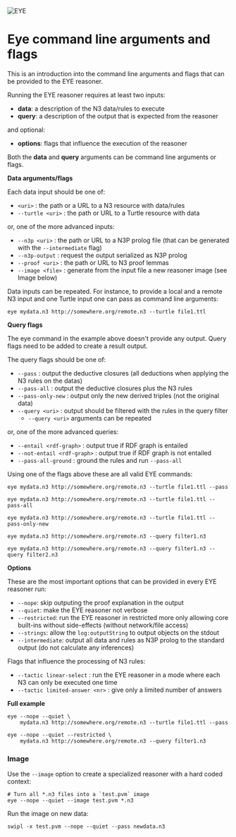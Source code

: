 ![EYE](https://josd.github.io/images/eye.png)

# Eye command line arguments and flags

This is an introduction into the command line arguments and flags that can be provided to the EYE reasoner.

Running the EYE reasoner requires at least two inputs:

- **data**: a description of the N3 data/rules to execute
- **query**: a description of the output that is expected from the reasoner
  
and optional:

- **options**: flags that influence the execution of the reasoner

Both the **data** and **query** arguments can be command line arguments or flags.

**Data arguments/flags**

Each data input should be one of:

- `<uri>` : the path or a URL to a N3 resource with data/rules
- `--turtle <uri>` : the path or URL to a Turtle resource with data

or, one of the more advanced inputs:

- `--n3p <uri>` : the path or URL to a N3P prolog file (that can be generated with the `--intermediate` flag)
- `--n3p-output` : request the output serialized as N3P prolog
- `--proof <uri>` : the path or URL to N3 proof lemmas 
- `--image <file>` : generate from the input file a new reasoner image (see Image below)

Data inputs can be repeated. For instance, to provide a local and a remote N3 input and one Turtle input one can pass as command line arguments:

```
eye mydata.n3 http://somewhere.org/remote.n3 --turtle file1.ttl
```

**Query flags**

The eye command in the example above doesn't provide any output. Query flags need to be added to create a result output. 

The query flags should be one of:

- `--pass`  : output the deductive closures (all deductions when applying the N3 rules on the datas)
- `--pass-all` : output the deductive closures plus the N3 rules
- `--pass-only-new` : output only the new derived triples (not the original data)
- `--query <uri>` : output should be filtered with the rules in the query filter
     - `--query <uri>` arguments can be repeated

or, one of the more advanced queries:

- `--entail <rdf-graph>` : output true if RDF graph is entailed
- `--not-entail <rdf-graph>` : output true if RDF graph is not entailed
- `--pass-all-ground` : ground the rules and run `--pass-all`

Using one of the flags above these are all valid EYE commands:

```
eye mydata.n3 http://somewhere.org/remote.n3 --turtle file1.ttl --pass

eye mydata.n3 http://somewhere.org/remote.n3 --turtle file1.ttl --pass-all

eye mydata.n3 http://somewhere.org/remote.n3 --turtle file1.ttl --pass-only-new

eye mydata.n3 http://somewhere.org/remote.n3 --query filter1.n3

eye mydata.n3 http://somewhere.org/remote.n3 --query filter1.n3 --query filter2.n3
```

**Options**

These are the most important options that can be provided in every EYE reasoner run:

- `--nope`: skip outputing the proof explanation in the output
- `--quiet`: make the EYE reasoner not verbose
- `--restricted`: run the EYE reasoner in restricted more only allowing core built-ins without side-effects (without network/file access)
- `--strings`: allow the `log:outputString` to output objects on the stdout
- `--intermediate`: output all data and rules as N3P prolog to the standard output (do not calculate any inferences)

Flags that influence the processing of N3 rules:

- `--tactic linear-select` : run the EYE reasoner in a mode where each N3 can only be executed one time
- `--tactic limited-answer <nr>` : give only a limited number of answers

**Full example**

```
eye --nope --quiet \
    mydata.n3 http://somewhere.org/remote.n3 --turtle file1.ttl --pass

eye --nope --quiet --restricted \
    mydata.n3 http://somewhere.org/remote.n3 --query filter1.n3
```

### Image

Use the `--image` option to create a specialized reasoner with a hard coded
context:

```
# Turn all *.n3 files into a `test.pvm` image
eye --nope --quiet --image test.pvm *.n3
```

Run the image on new data:

```
swipl -x test.pvm --nope --quiet --pass newdata.n3
```